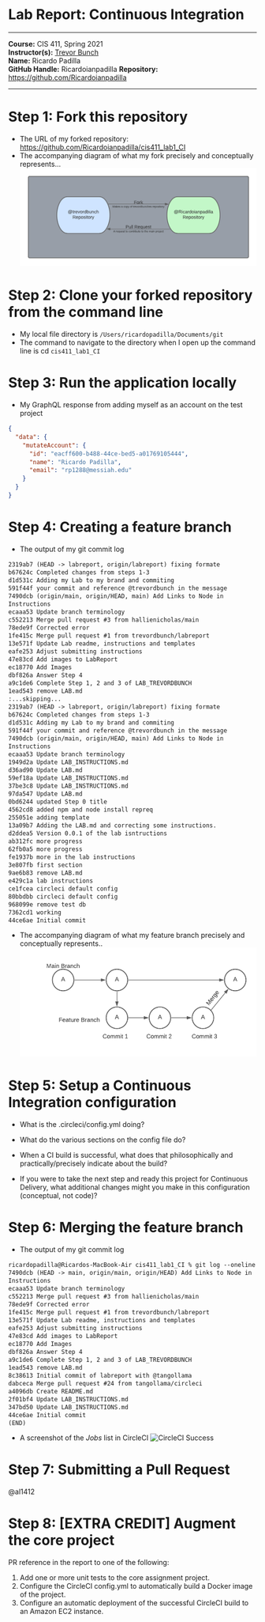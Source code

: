 # Lab Report: Continuous Integration
___
**Course:** CIS 411, Spring 2021  
**Instructor(s):** [Trevor Bunch](https://github.com/trevordbunch)  
**Name:** Ricardo Padilla  
**GitHub Handle:** Ricardoianpadilla 
**Repository:** https://github.com/Ricardoianpadilla
___

# Step 1: Fork this repository
- The URL of my forked repository: https://github.com/Ricardoianpadilla/cis411_lab1_CI 
- The accompanying diagram of what my fork precisely and conceptually represents...
![Fork Diagram](Lab1Step1.png)

# Step 2: Clone your forked repository from the command line  
- My local file directory is ```/Users/ricardopadilla/Documents/git```
- The command to navigate to the directory when I open up the command line is cd ```cis411_lab1_CI```

# Step 3: Run the application locally
- My GraphQL response from adding myself as an account on the test project
``` json
{
  "data": {
    "mutateAccount": {
      "id": "eacff600-b488-44ce-bed5-a01769105444",
      "name": "Ricardo Padilla",
      "email": "rp1288@messiah.edu"
    }
  }
}
```

# Step 4: Creating a feature branch
- The output of my git commit log
```
2319ab7 (HEAD -> labreport, origin/labreport) fixing formate
b67624c Completed changes from steps 1-3
d1d531c Adding my Lab to my brand and commiting
591f44f your commit and reference @trevordbunch in the message
7490dcb (origin/main, origin/HEAD, main) Add Links to Node in Instructions
ecaaa53 Update branch terminology
c552213 Merge pull request #3 from hallienicholas/main
78ede9f Corrected error
1fe415c Merge pull request #1 from trevordbunch/labreport
13e571f Update Lab readme, instructions and templates
eafe253 Adjust submitting instructions
47e83cd Add images to LabReport
ec18770 Add Images
dbf826a Answer Step 4
a9c1de6 Complete Step 1, 2 and 3 of LAB_TREVORDBUNCH
1ead543 remove LAB.md
:...skipping...
2319ab7 (HEAD -> labreport, origin/labreport) fixing formate
b67624c Completed changes from steps 1-3
d1d531c Adding my Lab to my brand and commiting
591f44f your commit and reference @trevordbunch in the message
7490dcb (origin/main, origin/HEAD, main) Add Links to Node in Instructions
ecaaa53 Update branch terminology
1949d2a Update LAB_INSTRUCTIONS.md
d36ad90 Update LAB.md
59ef18a Update LAB_INSTRUCTIONS.md
37be3c8 Update LAB_INSTRUCTIONS.md
97da547 Update LAB.md
0bd6244 updated Step 0 title
4562cd8 added npm and node install repreq
255051e adding template
13a09b7 Adding the LAB.md and correcting some instructions.
d2ddea5 Version 0.0.1 of the lab isntructions
ab312fc more progress
62fb0a5 more progress
fe1937b more in the lab instructions
3e807fb first section
9ae6b83 remove LAB.md
e429c1a lab instructions
ce1fcea circleci default config
80bbdbb circleci default config
968099e remove test db
7362cd1 working
44ce6ae Initial commit
```
- The accompanying diagram of what my feature branch precisely and conceptually represents..![Branch Diagram](Lab1Step4.png)


# Step 5: Setup a Continuous Integration configuration
- What is the .circleci/config.yml doing?  


- What do the various sections on the config file do?  
   

- When a CI build is successful, what does that philosophically and practically/precisely indicate about the build?  
   

- If you were to take the next step and ready this project for Continuous Delivery, what additional changes might you make in this configuration (conceptual, not code)?  
   

# Step 6: Merging the feature branch
* The output of my git commit log
```
ricardopadilla@Ricardos-MacBook-Air cis411_lab1_CI % git log --oneline
7490dcb (HEAD -> main, origin/main, origin/HEAD) Add Links to Node in Instructions
ecaaa53 Update branch terminology
c552213 Merge pull request #3 from hallienicholas/main
78ede9f Corrected error
1fe415c Merge pull request #1 from trevordbunch/labreport
13e571f Update Lab readme, instructions and templates
eafe253 Adjust submitting instructions
47e83cd Add images to LabReport
ec18770 Add Images
dbf826a Answer Step 4
a9c1de6 Complete Step 1, 2 and 3 of LAB_TREVORDBUNCH
1ead543 remove LAB.md
8c38613 Initial commit of labreport with @tangollama
dabceca Merge pull request #24 from tangollama/circleci
a4096db Create README.md
2f01bf4 Update LAB_INSTRUCTIONS.md
347bd50 Update LAB_INSTRUCTIONS.md
44ce6ae Initial commit
(END)
```

* A screenshot of the _Jobs_ list in CircleCI
![CircleCI Success](../assets/circleci_success.png)

# Step 7: Submitting a Pull Request
@al1412


# Step 8: [EXTRA CREDIT] Augment the core project
PR reference in the report to one of the following:
1. Add one or more unit tests to the core assignment project. 
2. Configure the CircleCI config.yml to automatically build a Docker image of the project.
3. Configure an automatic deployment of the successful CircleCI build to an Amazon EC2 instance.
